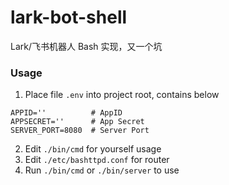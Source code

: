 # lark-bot-shell
Lark/飞书机器人 Bash 实现，又一个坑

### Usage

1. Place file `.env` into project root, contains below
```
APPID=''          # AppID
APPSECRET=''      # App Secret
SERVER_PORT=8080  # Server Port
```
2. Edit `./bin/cmd` for yourself usage
3. Edit `./etc/bashttpd.conf` for router
4. Run `./bin/cmd` or `./bin/server` to use
